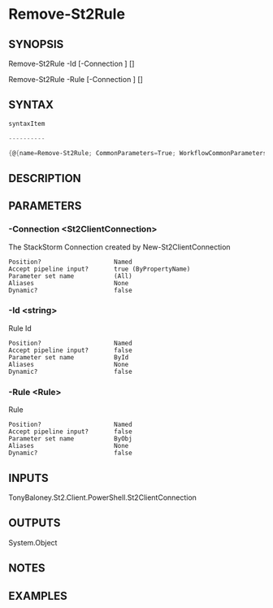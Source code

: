 ﻿Remove-St2Rule
===================

## SYNOPSIS

Remove-St2Rule -Id <string> [-Connection <St2ClientConnection>] [<CommonParameters>]

Remove-St2Rule -Rule <Rule> [-Connection <St2ClientConnection>] [<CommonParameters>]


## SYNTAX
```powershell
syntaxItem                                                                                                                                                                                                          

----------                                                                                                                                                                                                          

{@{name=Remove-St2Rule; CommonParameters=True; WorkflowCommonParameters=False; parameter=System.Object[]}, @{name=Remove-St2Rule; CommonParameters=True; WorkflowCommonParameters=False; parameter=System.Object[]}}
```

## DESCRIPTION


## PARAMETERS
### -Connection &lt;St2ClientConnection&gt;
The StackStorm Connection created by New-St2ClientConnection
```
Position?                    Named
Accept pipeline input?       true (ByPropertyName)
Parameter set name           (All)
Aliases                      None
Dynamic?                     false
```
 
### -Id &lt;string&gt;
Rule Id
```
Position?                    Named
Accept pipeline input?       false
Parameter set name           ById
Aliases                      None
Dynamic?                     false
```
 
### -Rule &lt;Rule&gt;
Rule
```
Position?                    Named
Accept pipeline input?       false
Parameter set name           ByObj
Aliases                      None
Dynamic?                     false
```

## INPUTS
TonyBaloney.St2.Client.PowerShell.St2ClientConnection


## OUTPUTS
System.Object

## NOTES


## EXAMPLES
